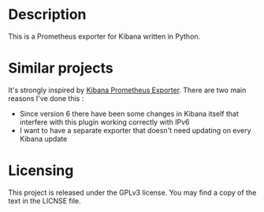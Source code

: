 # Description
This is a Prometheus exporter for Kibana written in Python.

# Similar projects

It's strongly inspired by [Kibana Prometheus Exporter](https://github.com/pjhampton/kibana-prometheus-exporter). There are two main reasons I've done this :

* Since version 6 there have been some changes in Kibana itself that interfere with this plugin working correctly with IPv6
* I want to have a separate exporter that doesn't need updating on every Kibana update


# Licensing
This project is released under the GPLv3 license. You may find a copy of the text in the LICNSE file.
